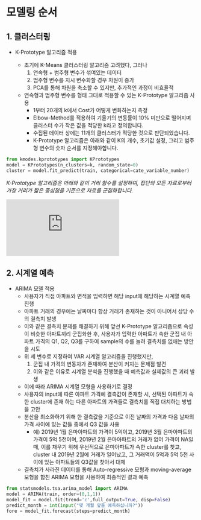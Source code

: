 
# 모델링 순서

## 1\. 클러스터링

  - K-Prototype 알고리즘 적용
    
      - 초기에 K-Means 클러스터링 알고리즘 고려했다, 그러나
        1)  연속형 + 범주형 변수가 섞여있는 데이터
        2)  범주형 변수를 지시 변수화할 경우 차원이 증가
        3)  PCA를 통해 차원을 축소할 수 있지만, 추가적인 과정이 비효율적
      - 연속형과 범주형 변수를 형태 그대로 적용할 수 있는 K-Prototype 알고리즘 사용
          - 1부터 20개의 k에서 Cost가 어떻게 변화하는지 측정
          - Elbow-Method를 적용하여 기울기의 변동률이 10% 미만으로 떨어지며 클러스터 수가 작은 값을 적당한
            k라고 정의합니다.
          - 수집된 데이터 상에는 11개의 클러스터가 적당한 것으로 판단되었습니다.
          - K-Prototype 알고리즘은 아래와 같이 K의 개수, 초기값 설정, 그리고 범주형 변수의 숫자 순서를
            지정해야합니다.

<!-- end list -->

``` python
from kmodes.kprototypes import KPrototypes
model = KPrototypes(n_clusters=k, random_state=0)
cluster = model.fit_predict(train, categorical=cate_variable_number)
```

*K-Prototype 알고리즘은 아래와 같이 거리 함수를 설정하며, 집단의 모든 자료로부터 가장 거리가 짧은 중심점을 기준으로
자료를 군집화합니다.*

![image](https://latex.codecogs.com/gif.latex?d%28X_i%2CQ_l%29%3D%5Csum_%7Bj%3D1%7D%5E%7Bm_r%7D%28x_%7Bij%7D%5Er-q_%7Blj%7D%5Er%29%5E2%20+%20%5Cgamma_l%5Csum_%7Bj%3D1%7D%5E%7Bm_c%7D%5Cdelta%28x_%7Bij%7D%5Ec%2Cq_%7Blj%7D%5Ec%29)

## 2\. 시계열 예측

  - ARIMA 모델 적용
      - 사용자가 직접 아파트와 면적을 입력하면 해당 input에 해당하는 시계열 예측 진행
      - 아파트 거래의 경우에는 날짜마다 항상 거래가 존재하는 것이 아니어서 상당 수의 결측치 발생
      - 이와 같은 결측치 문제를 해결하기 위해 앞선 K-Prototype 알고리즘으로 속성이 비슷한 아파트끼리 군집화한
        후, 사용자가 입력한 아파트가 속한 군집 내 아파트 가격의 Q1, Q2, Q3를 구하여 sample의 수를 늘려
        결측치를 없애는 방안을 시도
      - 위 세 변수로 지정하여 VAR 시계열 알고리즘을 진행했지만,
        1)  군집 내 가격의 변동차가 존재하여 분산이 커지는 문제점 발견
        2)  이와 같은 이유로 시계열 분석을 진행했을 때 예측값과 실제값의 큰 괴리 발생
      - 이에 따라 ARIMA 시계열 모형을 사용하기로 결정
      - 사용자의 input에 따른 아파트 가격에 결측값이 존재할 시, 선택된 아파트가 속한 cluster에 존재 하는 다른
        아파트의 가격들로 결측치를 직접 대치하는 방법을 고안
      - 분산을 최소화하기 위해 한 결측값을 기준으로 이전 날짜의 가격과 다음 날짜의 가격 사이에 있는 값들 중에서 Q3
        값을 사용
          - 예) 2019년 1월 은마아파트의 가격이 5억이고, 2019년 3월 은마아파트의 가격이 5억 5천이며,
            2019년 2월 은마아파트의 거래가 없어 가격이 NA일 때, 이를 채우기 위해 우선적으로 은마아파트가 속한
            cluster를 찾고, cluster 내 2019년 2월에 거래가 일어났고, 그 거래액이 5억과 5억 5천
            사이에 있는 아파트들의 Q3값을 찾아서 대체
      - 결측치가 사라진 데이터를 통해 Auto-regressive 모형과 moving-average 모형을 합친 ARIMA
        모형을 사용하여 최종적인 결과 예측

<!-- end list -->

``` python
from statsmodels.tsa.arima_model import ARIMA
model = ARIMA(train, order=(0,1,1))
model_fit = model.fit(trend='c',full_output=True, disp=False)
predict_month = int(input("몇 개월 앞을 예측하십니까?"))
fore = model_fit.forecast(steps=predict_month)
```
